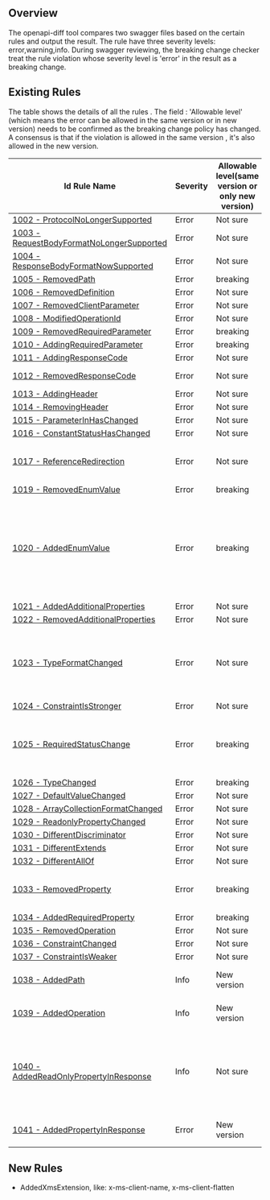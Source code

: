 ## Overview
The openapi-diff tool compares two swagger files based on the certain rules and output the result. The rule have three severity levels: error,warning,info. During swagger reviewing, the breaking change checker treat the rule violation whose severity level is 'error' in the result as a breaking change.

## Existing Rules
The table shows the details of all the rules . The field : 'Allowable level' (which means the error can be allowed in the same version or in new version) needs to be confirmed as the breaking change policy has
changed. A consensus is that if the violation is allowed in the same version , it's also allowed in the new version.

| Id Rule Name | Severity | Allowable level(same version or only new version) | comments |
| --- | --- | --- | --- |
| [1002 - ProtocolNoLongerSupported](rules/1002.md) |  Error |  Not sure |  |
| [1003 - RequestBodyFormatNoLongerSupported](rules/1003.md) | Error | Not sure | |
| [1004 - ResponseBodyFormatNowSupported](rules/1004.md) | Error | Not sure | |
| [1005 - RemovedPath](rules/1005.md)  | Error | breaking | |
| [1006 - RemovedDefinition](rules/1006.md) | Error | Not sure | |
| [1007 - RemovedClientParameter](rules/1007.md) | Error | Not sure | |
| [1008 - ModifiedOperationId](rules/1008.md)  | Error | Not sure | |
| [1009 - RemovedRequiredParameter](rules/1009.md) | Error | breaking |  |
| [1010 - AddingRequiredParameter](rules/1010.md) | Error | breaking | |
| [1011 - AddingResponseCode](rules/1011.md) | Error | Not sure | behavior |
| [1012 - RemovedResponseCode](rules/1012.md)| Error | Not sure | behavior change |
| [1013 - AddingHeader](rules/1013.md) | Error | Not sure | |
| [1014 - RemovingHeader](rules/1014.md)  | Error | Not sure | |
| [1015 - ParameterInHasChanged](rules/1015.md) | Error | Not sure | |
| [1016 - ConstantStatusHasChanged](rules/1016.md) | Error | Not sure | |
| [1017 - ReferenceRedirection](rules/1017.md)  | Error | Not sure | needs to compare after dereference |
| [1019 - RemovedEnumValue](rules/1019.md) | Error | breaking | |
| [1020 - AddedEnumValue](rules/1020.md)  | Error | breaking | Allowed in new api version , and needs to consider extensible enum is allowed in same version.
| [1021 - AddedAdditionalProperties](rules/1021.md) | Error | Not sure | |
| [1022 - RemovedAdditionalProperties](rules/1022.md) | Error | Not sure | |
| [1023 - TypeFormatChanged](rules/1023.md)   | Error | Not sure | allowed int64 -> int32 in response , and int32 -> int64 in request |
| [1024 - ConstraintIsStronger](rules/1024.md)  | Error | Not sure | |
| [1025 - RequiredStatusChange](rules/1025.md)  | Error | breaking | allowed required to optional in request in cross api version |
| [1026 - TypeChanged](rules/1026.md) | Error | breaking |  |
| [1027 - DefaultValueChanged](rules/1027.md) | Error | Not sure | | 
| [1028 - ArrayCollectionFormatChanged](rules/1028.md)  | Error | Not sure | |
| [1029 - ReadonlyPropertyChanged](rules/1029.md)  | Error | Not sure | * |
| [1030 - DifferentDiscriminator](rules/1030.md)  | Error | Not sure | |
| [1031 - DifferentExtends](rules/1031.md)  | Error | Not sure | |
| [1032 - DifferentAllOf](rules/1032.md)  | Error | Not sure | |
| [1033 - RemovedProperty](rules/1033.md)  | Error | breaking | both required and optional  |
| [1034 - AddedRequiredProperty](rules/1034.md)   | Error | breaking | |
| [1035 - RemovedOperation](rules/1035.md)  | Error | Not sure | |
| [1036 - ConstraintChanged](rules/1036.md)  | Error | Not sure | |
| [1037 - ConstraintIsWeaker](rules/1037.md)  | Error | Not sure | |
| [1038 - AddedPath](rules/1038.md)   | Info | New version | needs to meet the new policy |
| [1039 - AddedOperation](rules/1039.md)  | Info | New version |  needs to meet the new policy |
| [1040 - AddedReadOnlyPropertyInResponse](rules/1040.md)  | Info | Not sure | *the readonly property is optional property but can not be used by the request |
| [1041 - AddedPropertyInResponse](rules/1041.md)  | Error | New version | allowed in cross api versions |

## New Rules
- AddedXmsExtension, like: x-ms-client-name, x-ms-client-flatten